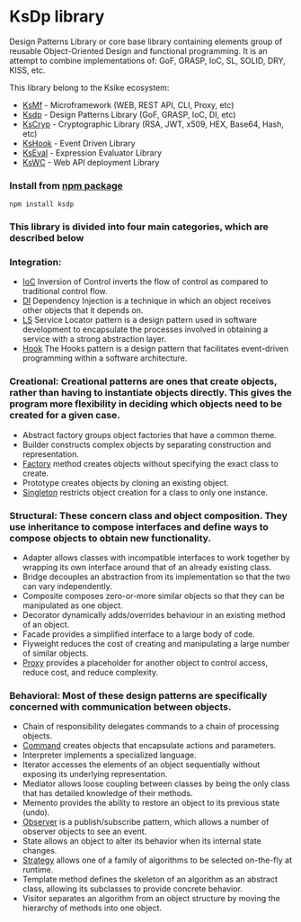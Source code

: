 # KsDp library 
Design Patterns Library or core base library containing elements group of reusable Object-Oriented Design and functional programming. It is an attempt to combine implementations of: GoF, GRASP, IoC, SL, SOLID, DRY, KISS, etc. 

This library belong to the Ksike ecosystem:
- [KsMf](https://www.npmjs.com/package/ksmf) - Microframework (WEB, REST API, CLI, Proxy, etc)
- [Ksdp](https://www.npmjs.com/package/ksdp) - Design Patterns Library (GoF, GRASP, IoC, DI, etc)
- [KsCryp](https://www.npmjs.com/package/kscryp) - Cryptographic Library (RSA, JWT, x509, HEX, Base64, Hash, etc) 
- [KsHook](https://www.npmjs.com/package/kshook) - Event Driven Library
- [KsEval](https://www.npmjs.com/package/kseval) - Expression Evaluator Library 
- [KsWC](https://www.npmjs.com/package/kswc) - Web API deployment Library


### Install from [npm package](https://www.npmjs.com/package/ksdp)
```
npm install ksdp
```

### This library is divided into four main categories, which are described below 

### **Integration:** 
* [IoC](doc/integration.ioc.md) Inversion of Control inverts the flow of control as compared to traditional control flow.
* [DI](doc/integration.di.md) Dependency Injection is a technique in which an object receives other objects that it depends on.
* [LS](doc/integration.ioc.md) Service Locator pattern is a design pattern used in software development to encapsulate the processes involved in obtaining a service with a strong abstraction layer.
* [Hook](doc/integration.hook.md) The Hooks pattern is a design pattern that facilitates event-driven programming within a software architecture.

### **Creational:** Creational patterns are ones that create objects, rather than having to instantiate objects directly. This gives the program more flexibility in deciding which objects need to be created for a given case.

* Abstract factory groups object factories that have a common theme.
* Builder constructs complex objects by separating construction and representation.
* [Factory](doc/creational.factory.md)  method creates objects without specifying the exact class to create.
* Prototype creates objects by cloning an existing object.
* [Singleton](doc/creational.singleton.md) restricts object creation for a class to only one instance.

### **Structural:** These concern class and object composition. They use inheritance to compose interfaces and define ways to compose objects to obtain new functionality.

* Adapter allows classes with incompatible interfaces to work together by wrapping its own interface around that of an already existing class.
* Bridge decouples an abstraction from its implementation so that the two can vary independently.
* Composite composes zero-or-more similar objects so that they can be manipulated as one object.
* Decorator dynamically adds/overrides behaviour in an existing method of an object.
* Facade provides a simplified interface to a large body of code.
* Flyweight reduces the cost of creating and manipulating a large number of similar objects.
* [Proxy](doc/structural.proxy.md) provides a placeholder for another object to control access, reduce cost, and reduce complexity.

### **Behavioral:** Most of these design patterns are specifically concerned with communication between objects.

* Chain of responsibility delegates commands to a chain of processing objects.
* [Command](doc/behavioral.command.md) creates objects that encapsulate actions and parameters.
* Interpreter implements a specialized language.
* Iterator accesses the elements of an object sequentially without exposing its underlying representation.
* Mediator allows loose coupling between classes by being the only class that has detailed knowledge of their methods.
* Memento provides the ability to restore an object to its previous state (undo).
* [Observer](doc/behavioral.observer.md) is a publish/subscribe pattern, which allows a number of observer objects to see an event.
* State allows an object to alter its behavior when its internal state changes.
* [Strategy](doc/behavioral.strategy.md) allows one of a family of algorithms to be selected on-the-fly at runtime.
* Template method defines the skeleton of an algorithm as an abstract class, allowing its subclasses to provide concrete behavior.
* Visitor separates an algorithm from an object structure by moving the hierarchy of methods into one object.


